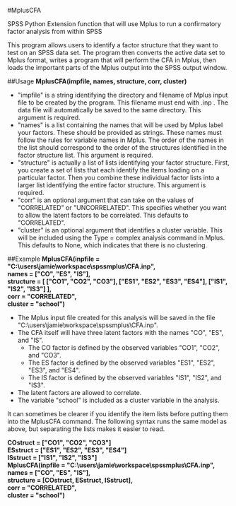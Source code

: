 #MplusCFA

SPSS Python Extension function that will use Mplus to run a confirmatory factor analysis from within SPSS

This program allows users to identify a factor structure that they want to test on an SPSS data set. The program then converts the active data set to Mplus format, writes a program that will perform the CFA in Mplus, then loads the important parts of the Mplus output into the SPSS output window.

##Usage
**MplusCFA(impfile, names, structure, corr, cluster)**
* "impfile" is a string identifying the directory and filename of Mplus input file to be created by the program. This filename must end with .inp . The data file will automatically be saved to the same directory. This argument is required.
* "names" is a list containing the names that will be used by Mplus label your factors. These should be provided as strings. These names must follow the rules for variable names in Mplus. The order of the names in the list should correspond to the order of the structures identified in the factor structure list. This argument is required.
* "structure" is actually a list of lists identifying your factor structure. First, you create a set of lists that each identify the items loading on a particular factor. Then you combine these individual factor lists  into a larger list identifying the entire factor structure. This argument is required.
* "corr" is an optional argument that can take on the values of "CORRELATED" or "UNCORRELATED". This specifies whether you want to allow the latent factors to be correlated.  This defaults to "CORRELATED".
* "cluster" is an optional argument that identifies a cluster variable. This will be included using the Type = complex analysis command in Mplus. This defaults to None, which indicates that there is no clustering. 

##Example
**MplusCFA(inpfile = "C:\users\jamie\workspace\spssmplus\CFA.inp",  
names = ["CO", "ES", "IS"],  
structure = [ ["CO1", "CO2", "CO3"], ["ES1", "ES2", "ES3", "ES4"], ["IS1", "IS2", "IS3"] ],  
corr = "CORRELATED",  
cluster = "school")**
* The Mplus input file created for this analysis will be saved in the file "C:\users\jamie\workspace\spssmplus\CFA.inp".
* The CFA itself will have three latent factors with the names "CO", "ES", and "IS".
  * The CO factor is defined by the observed variables "CO1", "CO2", and "CO3".
  * The ES factor is defined by the observed variables "ES1", "ES2", "ES3", and "ES4".
  * The IS factor is defined by the observed variables "IS1", "IS2", and "IS3".
* The latent factors are allowed to correlate.
* The variable "school" is included as a cluster variable in the analysis.

It can sometimes be clearer if you identify the item lists before putting them into the MplusCFA command. The following syntax runs the same model as above, but separating the lists makes it easier to read.

**COstruct = ["CO1", "CO2", "CO3"]  
ESstruct = ["ES1", "ES2", "ES3", "ES4"]  
ISstruct = ["IS1", "IS2", "IS3"]  
MplusCFA(inpfile = "C:\users\jamie\workspace\spssmplus\CFA.inp",  
names = ["CO", "ES", "IS"],  
structure = [COstruct, ESstruct, ISstruct],  
corr = "CORRELATED",  
cluster = "school")**
